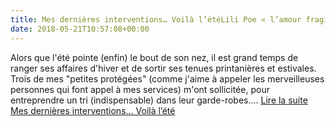 ```yaml
---
title: Mes dernières interventions… Voilà l’étéLili Poe « l’amour fragile », le style sûrIl fallait y penser!Consommer moins, consommer mieuxMes inspirationsRelooking Julie
date: 2018-05-21T10:57:08+00:00
---
```


Alors que l'été pointe (enfin) le bout de son nez, il est grand temps de ranger ses affaires d'hiver et de sortir ses tenues printanières et estivales. Trois de mes "petites protégées" (comme j'aime à appeler les merveilleuses personnes qui font appel à mes services) m'ont sollicitée, pour entreprendre un tri (indispensable) dans leur garde-robes.… [Lire la suite Mes dernières interventions… Voilà l’été](https://margotrelooking.wordpress.com/2018/05/21/mes-dernieres-interventions-voila-lete/)
